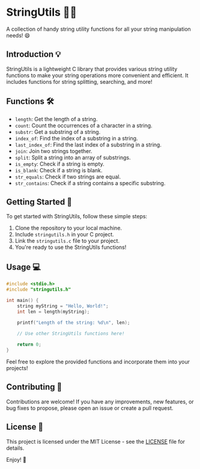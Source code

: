 ﻿# StringUtils 🧵🔧

A collection of handy string utility functions for all your string manipulation needs! 😄

## Introduction 💡

StringUtils is a lightweight C library that provides various string utility functions to make your string operations more convenient and efficient. It includes functions for string splitting, searching, and more!

## Functions 🛠️

- `length`: Get the length of a string.
- `count`: Count the occurrences of a character in a string.
- `substr`: Get a substring of a string.
- `index_of`: Find the index of a substring in a string.
- `last_index_of`: Find the last index of a substring in a string.
- `join`: Join two strings together.
- `split`: Split a string into an array of substrings.
- `is_empty`: Check if a string is empty.
- `is_blank`: Check if a string is blank.
- `str_equals`: Check if two strings are equal.
- `str_contains`: Check if a string contains a specific substring.

## Getting Started 🚀

To get started with StringUtils, follow these simple steps:

1. Clone the repository to your local machine.
2. Include `stringutils.h` in your C project.
3. Link the `stringutils.c` file to your project.
4. You're ready to use the StringUtils functions!

## Usage 💻

```c
#include <stdio.h>
#include "stringutils.h"

int main() {
    string myString = "Hello, World!";
    int len = length(myString);
    
    printf("Length of the string: %d\n", len);

    // Use other StringUtils functions here!

    return 0;
}
```

Feel free to explore the provided functions and incorporate them into your projects!

## Contributing 🤝

Contributions are welcome! If you have any improvements, new features, or bug fixes to propose, please open an issue or create a pull request.

## License 📝

This project is licensed under the MIT License - see the [LICENSE](LICENSE) file for details.

Enjoy! 🚀